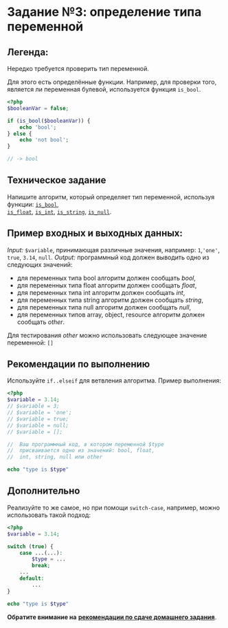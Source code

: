 # Задание №3: определение типа переменной

## Легенда:
Нередко требуется проверить тип переменной.

Для этого есть определённые функции.
Например, для проверки того, является ли переменная булевой, используется функция `is_bool`.
```php
<?php
$booleanVar = false;

if (is_bool($booleanVar)) {
    echo 'bool';
} else {
    echo 'not bool';
}

// -> bool
```

## Техническое задание
Напишите алгоритм, который определяет тип переменной, используя функции: 
[`is_bool`](https://secure.php.net/manual/ru/function.is-bool.php),  
[`is_float`](https://secure.php.net/manual/ru/function.is-float.php), 
[`is_int`](https://secure.php.net/manual/ru/function.is-int.php), 
[`is_string`](https://secure.php.net/manual/ru/function.is-string.php), 
[`is_null`](https://secure.php.net/manual/ru/function.is-null.php).

## Пример входных и выходных данных:
_Input:_ `$variable`, принимающая различные значения, например: `1`,`'one'`, `true`, `3.14`, `null`.
_Output:_ программный код должен выводить одно из следующих значений:
* для переменных типа bool алгоритм должен сообщать _bool_,
* для переменных типа float алгоритм должен сообщать _float_,
* для переменных типа int алгоритм должен сообщать _int_,
* для переменных типа string алгоритм должен сообщать _string_,
* для переменных типа null алгоритм должен сообщать _null_,
* для переменных типов array, object, resource алгоритм должен сообщать _other_.

Для тестирования _other_ можно использовать следующее значение переменной: `[]`

## Рекомендации по выполнению
Используйте `if..elseif` для ветвления алгоритма.
Пример выполнения:
```php
<?php
$variable = 3.14;
// $variable = 3;
// $variable = 'one';
// $variable = true;
// $variable = null;
// $variable = [];

//  Ваш программный код, в котором переменной $type
//  присваивается одно из значений: bool, float, 
//  int, string, null или other

echo "type is $type"
```

## Дополнительно
Реализуйте то же самое, но при помощи `switch-case`, например, можно использовать такой подход:
```php
<?php
$variable = 3.14;

switch (true) {
    case ...(...):
        $type = ...
        break;
    ...
    default:
        ... 
}

echo "type is $type"

```

**Обратите внимание на** [**рекомендации по сдаче домашнего задания**](../homework.md).